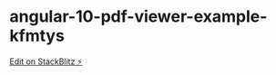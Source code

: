 # angular-10-pdf-viewer-example-kfmtys

[Edit on StackBlitz ⚡️](https://stackblitz.com/edit/angular-10-pdf-viewer-example-kfmtys)